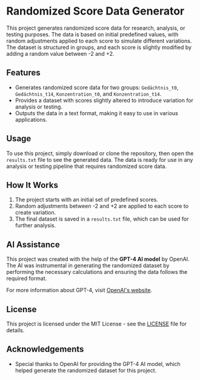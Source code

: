 # Randomized Score Data Generator

This project generates randomized score data for research, analysis, or testing purposes. The data is based on initial predefined values, with random adjustments applied to each score to simulate different variations. The dataset is structured in groups, and each score is slightly modified by adding a random value between -2 and +2.

## Features
- Generates randomized score data for two groups: `Gedächtnis_t0`, `Gedächtnis_t14`, `Konzentration_t0`, and `Konzentration_t14`.
- Provides a dataset with scores slightly altered to introduce variation for analysis or testing.
- Outputs the data in a text format, making it easy to use in various applications.

## Usage
To use this project, simply download or clone the repository, then open the `results.txt` file to see the generated data. The data is ready for use in any analysis or testing pipeline that requires randomized score data.

## How It Works
1. The project starts with an initial set of predefined scores.
2. Random adjustments between -2 and +2 are applied to each score to create variation.
3. The final dataset is saved in a `results.txt` file, which can be used for further analysis.

## AI Assistance
This project was created with the help of the **GPT-4 AI model** by OpenAI. The AI was instrumental in generating the randomized dataset by performing the necessary calculations and ensuring the data follows the required format.

For more information about GPT-4, visit [OpenAI's website](https://www.openai.com).

## License
This project is licensed under the MIT License - see the [LICENSE](LICENSE) file for details.

## Acknowledgements
- Special thanks to OpenAI for providing the GPT-4 AI model, which helped generate the randomized dataset for this project.
